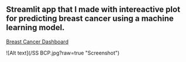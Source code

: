 ## Streamlit app that I made with intereactive plot for predicting breast cancer using a machine learning model. 

[Breast Cancer Dashboard](https://ragib-cancer-dashboard.streamlit.app/)

![Alt text](/SS BCP.jpg?raw=true "Screenshot")
